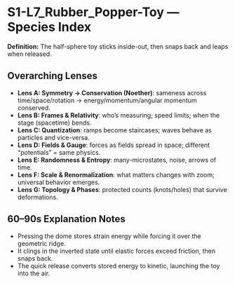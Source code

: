 # S1-L7_Rubber_Popper-Toy — Species Index
**Definition:** The half-sphere toy sticks inside-out, then snaps back and leaps when released.

## Overarching Lenses

- **Lens A: Symmetry -> Conservation (Noether)**: sameness across time/space/rotation → energy/momentum/angular momentum conserved.
- **Lens B: Frames & Relativity**: who’s measuring; speed limits; when the stage (spacetime) bends.
- **Lens C: Quantization**: ramps become staircases; waves behave as particles and vice-versa.
- **Lens D: Fields & Gauge**: forces as fields spread in space; different “potentials” = same physics.
- **Lens E: Randomness & Entropy**: many-microstates, noise, arrows of time.
- **Lens F: Scale & Renormalization**: what matters changes with zoom; universal behavior emerges.
- **Lens G: Topology & Phases**: protected counts (knots/holes) that survive deformations.

## 60–90s Explanation Notes
- Pressing the dome stores strain energy while forcing it over the geometric ridge.
- It clings in the inverted state until elastic forces exceed friction, then snaps back.
- The quick release converts stored energy to kinetic, launching the toy into the air.
